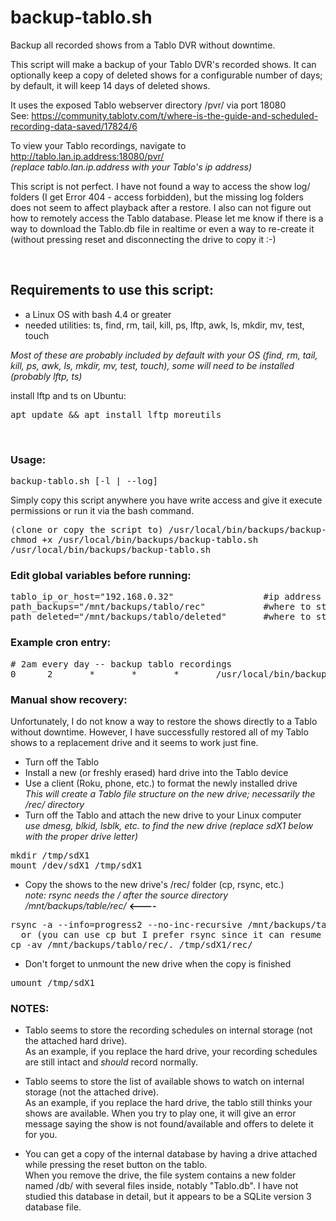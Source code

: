 # backup-tablo.sh
Backup all recorded shows from a Tablo DVR without downtime.

This script will make a backup of your Tablo DVR's recorded shows.  It can optionally keep a copy of deleted shows for a configurable number of days; by default, it will keep 14 days of deleted shows.

It uses the exposed Tablo webserver directory /pvr/ via port 18080 \
See: https://community.tablotv.com/t/where-is-the-guide-and-scheduled-recording-data-saved/17824/6

To view your Tablo recordings, navigate to http://tablo.lan.ip.address:18080/pvr/ \
_(replace tablo.lan.ip.address with your Tablo's ip address)_

This script is not perfect.  I have not found a way to access the show log/ folders (I get Error 404 - access forbidden), but the missing log folders does not seem to affect playback after a restore.  I also can not figure out how to remotely access the Tablo database.  Please let me know if there is a way to download the Tablo.db file in realtime or even a way to re-create it (without pressing reset and disconnecting the drive to copy it :-)

&nbsp;

## Requirements to use this script:
* a Linux OS with bash 4.4 or greater
* needed utilities: ts, find, rm, tail, kill, ps, lftp, awk, ls, mkdir, mv, test, touch

_Most of these are probably included by default with your OS (find, rm, tail, kill, ps, awk, ls, mkdir, mv, test, touch), some will need to be installed (probably lftp, ts)_

install lftp and ts on Ubuntu:
<pre>apt update && apt install lftp moreutils</pre>

&nbsp;

### Usage:
<pre>
backup-tablo.sh [-l | --log]
</pre>

Simply copy this script anywhere you have write access and give it execute permissions or run it via the bash command.
<pre>
(clone or copy the script to) /usr/local/bin/backups/backup-tablo.sh
chmod +x /usr/local/bin/backups/backup-tablo.sh
/usr/local/bin/backups/backup-tablo.sh
</pre>

### Edit global variables before running:
<pre>
tablo_ip_or_host="192.168.0.32"                 #ip address (or hostname) of tablo device
path_backups="/mnt/backups/tablo/rec"           #where to store your tablo shows
path_deleted="/mnt/backups/tablo/deleted"       #where to store your deleted tablo shows 
</pre>

### Example cron entry:
<pre>
# 2am every day -- backup tablo recordings
0      2       *       *       *       /usr/local/bin/backups/backup-tablo.sh --log
</pre>

### Manual show recovery:
Unfortunately, I do not know a way to restore the shows directly to a Tablo without downtime.  However, I have successfully restored all of my Tablo shows to a replacement drive and it seems to work just fine.

* Turn off the Tablo
* Install a new (or freshly erased) hard drive into the Tablo device
* Use a client (Roku, phone, etc.) to format the newly installed drive \
  _This will create a Tablo file structure on the new drive; necessarily the /rec/ directory_
* Turn off the Tablo and attach the new drive to your Linux computer \
  _use dmesg, blkid, lsblk, etc. to find the new drive (replace sdX1 below with the proper drive letter)_
<pre>
mkdir /tmp/sdX1
mount /dev/sdX1 /tmp/sdX1
</pre>
* Copy the shows to the new drive's /rec/ folder (cp, rsync, etc.) \
*note: rsync needs the / after the source directory /mnt/backups/table/rec/* **<----**
<pre>
rsync -a --info=progress2 --no-inc-recursive /mnt/backups/tablo/rec/ /tmp/sdX1/rec/
  or (you can use cp but I prefer rsync since it can resume where it left off)
cp -av /mnt/backups/tablo/rec/. /tmp/sdX1/rec/
</pre>
* Don't forget to unmount the new drive when the copy is finished
<pre>
umount /tmp/sdX1
</pre>

### NOTES:
* Tablo seems to store the recording schedules on internal storage (not the attached hard drive). \
As an example, if you replace the hard drive, your recording schedules are still intact and *should* record normally.

* Tablo seems to store the list of available shows to watch on internal storage (not the attached drive). \
As an example, if you replace the hard drive, the tablo still thinks your shows are available.  When you try to play one, it will give an error message saying the show is not found/available and offers to delete it for you.

* You can get a copy of the internal database by having a drive attached while pressing the reset button on the tablo. \
When you remove the drive, the file system contains a new folder named /db/ with several files inside, notably "Tablo.db".  I have not studied this database in detail, but it appears to be a SQLite version 3 database file.
